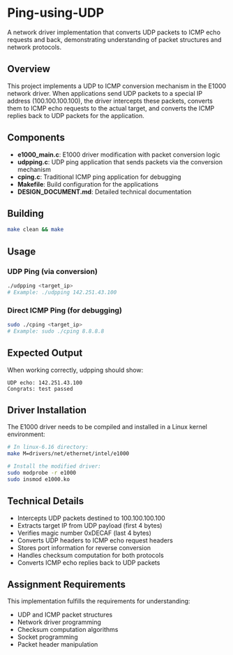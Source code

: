 # Ping-using-UDP

A network driver implementation that converts UDP packets to ICMP echo requests and back, demonstrating understanding of packet structures and network protocols.

## Overview

This project implements a UDP to ICMP conversion mechanism in the E1000 network driver. When applications send UDP packets to a special IP address (100.100.100.100), the driver intercepts these packets, converts them to ICMP echo requests to the actual target, and converts the ICMP replies back to UDP packets for the application.

## Components

- **e1000_main.c**: E1000 driver modification with packet conversion logic
- **udpping.c**: UDP ping application that sends packets via the conversion mechanism
- **cping.c**: Traditional ICMP ping application for debugging
- **Makefile**: Build configuration for the applications
- **DESIGN_DOCUMENT.md**: Detailed technical documentation

## Building

```bash
make clean && make
```

## Usage

### UDP Ping (via conversion)
```bash
./udpping <target_ip>
# Example: ./udpping 142.251.43.100
```

### Direct ICMP Ping (for debugging)
```bash
sudo ./cping <target_ip>
# Example: sudo ./cping 8.8.8.8
```

## Expected Output

When working correctly, udpping should show:
```
UDP echo: 142.251.43.100
Congrats: test passed
```

## Driver Installation

The E1000 driver needs to be compiled and installed in a Linux kernel environment:

```bash
# In linux-6.16 directory:
make M=drivers/net/ethernet/intel/e1000

# Install the modified driver:
sudo modprobe -r e1000
sudo insmod e1000.ko
```

## Technical Details

- Intercepts UDP packets destined to 100.100.100.100
- Extracts target IP from UDP payload (first 4 bytes)
- Verifies magic number 0xDECAF (last 4 bytes)
- Converts UDP headers to ICMP echo request headers
- Stores port information for reverse conversion
- Handles checksum computation for both protocols
- Converts ICMP echo replies back to UDP packets

## Assignment Requirements

This implementation fulfills the requirements for understanding:
- UDP and ICMP packet structures
- Network driver programming
- Checksum computation algorithms
- Socket programming
- Packet header manipulation